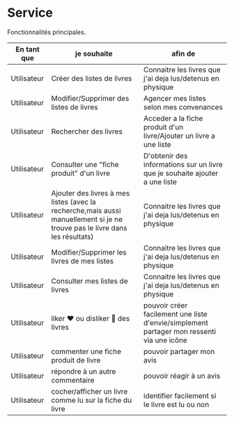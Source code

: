 # Service
Fonctionnalités principales.

|En tant que|je souhaite|afin de|
|---|---|---|
|Utilisateur|Créer des listes de livres|Connaitre les livres que j'ai deja lus/detenus en physique|
|Utilisateur|Modifier/Supprimer des listes de livres|Agencer mes listes selon mes convenances|
|Utilisateur|Rechercher des livres|Acceder a la fiche produit d'un livre/Ajouter un livre a une liste|
|Utilisateur|Consulter une "fiche produit" d'un livre|D'obtenir des informations sur un livre que je souhaite ajouter a une liste|
|Utilisateur|Ajouter des livres à mes listes (avec la recherche,mais aussi manuellement si je ne trouve pas le livre dans les résultats) |Connaitre les livres que j'ai deja lus/detenus en physique|
|Utilisateur|Modifier/Supprimer les livres de mes listes|Connaitre les livres que j'ai deja lus/detenus en physique|
|Utilisateur|Consulter mes listes de livres|Connaitre les livres que j'ai deja lus/detenus en physique|
|Utilisateur|liker :heart: ou disliker :vomiting_face: des livres|pouvoir créer facilement une liste d'envie/simplement partager mon ressenti via une icône|
|Utilisateur|commenter une fiche produit de livre|pouvoir partager mon avis|
|Utilisateur|répondre à un autre commentaire|pouvoir réagir à un avis|
|Utilisateur|cocher/afficher un livre comme lu sur la fiche du livre|identifier facilement si le livre est lu ou non|